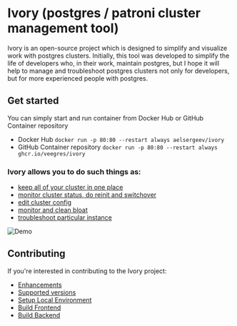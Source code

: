 # Ivory (postgres / patroni cluster management tool)

Ivory is an open-source project which is designed to simplify and visualize work with postgres clusters.
Initially, this tool was developed to simplify the life of developers who, in their work, maintain postgres, but
I hope it will help to manage and troubleshoot postgres clusters not only for developers, but for more
experienced people with postgres.

## Get started

You can simply start and run container from Docker Hub or GitHub Container repository

- Docker Hub `docker run -p 80:80 --restart always aelsergeev/ivory`
- GitHub Container repository `docker run -p 80:80 --restart always ghcr.io/veegres/ivory`

### Ivory allows you to do such things as:
- [keep all of your cluster in one place](doc/clusters.md)
- [monitor cluster status, do reinit and switchover](doc/overview.md)
- [edit cluster config](doc/config.md)
- [monitor and clean bloat](doc/bloat.md)
- [troubleshoot particular instance](doc/instance.md)

![Demo](doc/images/demo.gif)



## Contributing

If you're interested in contributing to the Ivory project:

- [Enhancements](https://github.com/veegres/ivory/issues)
- [Supported versions](SECURITY.md)
- [Setup Local Environment](docker/development/README.md)
- [Build Frontend](web/README.md)
- [Build Backend](service/README.md)
